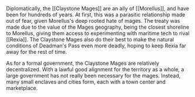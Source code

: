 Diplomatically, the [[Claystone Mages]] are an ally of [[Morellus]], and have been for hundreds of years. At first, this was a parasitic relationship made out of fear, given Morellus's deep rooted hate of mages. The treaty was made due to the value of the Mages geography, being the closest shoreline to Morellus, giving them access to experimenting with maritime tech to rival [[Rexia]]. The Claystone Mages also do their best to make the natural conditions of Deadman's Pass even more deadly, hoping to keep Rexia far away for the rest of time.

As for a formal government, the Claystone Mages are relatively decentralized. With a lawful good alignment for the territory as a whole, a large government has not really been necessary for the mages. Instead, many small enclaves and cities form, each with a town center and marketplace.